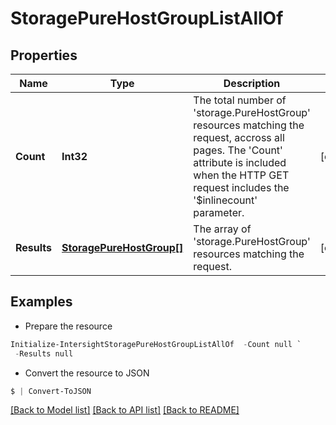 # StoragePureHostGroupListAllOf
## Properties

Name | Type | Description | Notes
------------ | ------------- | ------------- | -------------
**Count** | **Int32** | The total number of &#39;storage.PureHostGroup&#39; resources matching the request, accross all pages. The &#39;Count&#39; attribute is included when the HTTP GET request includes the &#39;$inlinecount&#39; parameter. | [optional] 
**Results** | [**StoragePureHostGroup[]**](StoragePureHostGroup.md) | The array of &#39;storage.PureHostGroup&#39; resources matching the request. | [optional] 

## Examples

- Prepare the resource
```powershell
Initialize-IntersightStoragePureHostGroupListAllOf  -Count null `
 -Results null
```

- Convert the resource to JSON
```powershell
$ | Convert-ToJSON
```

[[Back to Model list]](../README.md#documentation-for-models) [[Back to API list]](../README.md#documentation-for-api-endpoints) [[Back to README]](../README.md)


